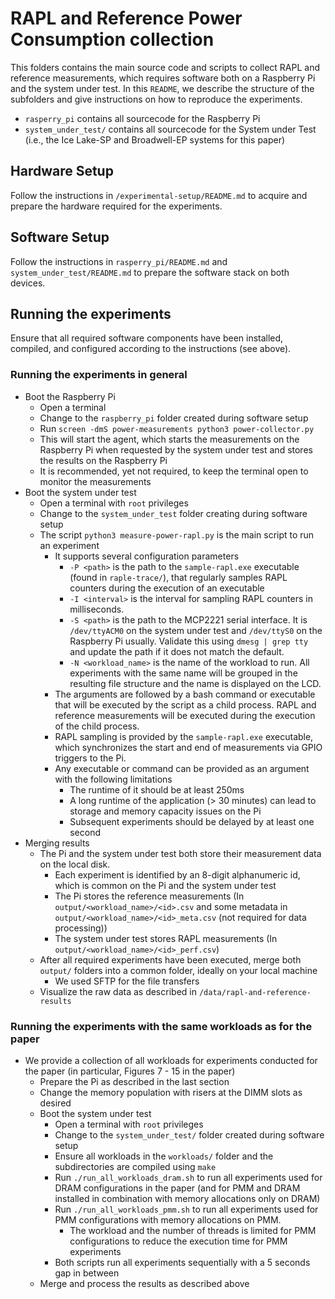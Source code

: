 # RAPL and Reference Power Consumption collection

This folders contains the main source code and scripts to collect RAPL and reference measurements, which requires software both on a Raspberry Pi and the system under test.
In this `README`, we describe the structure of the subfolders and give instructions on how to reproduce the experiments.
- `rasperry_pi` contains all sourcecode for the Raspberry Pi
- `system_under_test/` contains all sourcecode for the System under Test (i.e., the Ice Lake-SP and Broadwell-EP systems for this paper)

## Hardware Setup
Follow the instructions in `/experimental-setup/README.md` to acquire and prepare the hardware required for the experiments.
## Software Setup
Follow the instructions in `rasperry_pi/README.md` and `system_under_test/README.md` to prepare the software stack on both devices.
## Running the experiments
Ensure that all required software components have been installed, compiled, and configured according to the instructions (see above).
### Running the experiments in general
- Boot the Raspberry Pi
  - Open a terminal
  - Change to the `raspberry_pi` folder created during software setup
  - Run `screen -dmS power-measurements python3 power-collector.py`
  - This will start the agent, which starts the measurements on the Raspberry Pi when requested by the system under test and stores the results on the Raspberry Pi
  - It is recommended, yet not required, to keep the terminal open to monitor the measurements
- Boot the system under test
  - Open a terminal with `root` privileges
  - Change to the `system_under_test` folder creating during software setup
  - The script `python3 measure-power-rapl.py` is the main script to run an experiment
    - It supports several configuration parameters
      - `-P <path>` is the path to the `sample-rapl.exe` executable (found in `raple-trace/`), that regularly samples RAPL counters during the execution of an executable
      - `-I <interval>` is the interval for sampling RAPL counters in milliseconds.
      - `-S <path>` is the path to the MCP2221 serial interface. It is `/dev/ttyACM0` on the system under test and `/dev/ttyS0` on the Raspberry Pi usually. Validate this using `dmesg | grep tty` and update the path if it does not match the default.
      - `-N <workload_name>` is the name of the workload to run. All experiments with the same name will be grouped in the resulting file structure and the name is displayed on the LCD.
    - The arguments are followed by a bash command or executable that will be executed by the script as a child process. RAPL and reference measurements will be executed during the execution of the child process.
    - RAPL sampling is provided by the `sample-rapl.exe` executable, which synchronizes the start and end of measurements via GPIO triggers to the Pi.
    - Any executable or command can be provided as an argument with the following limitations
      - The runtime of it should be at least 250ms
      - A long runtime of the application (> 30 minutes) can lead to storage and memory capacity issues on the Pi
      - Subsequent experiments should be delayed by at least one second
- Merging results
  - The Pi and the system under test both store their measurement data on the local disk.
    - Each experiment is identified by an 8-digit alphanumeric id, which is common on the Pi and the system under test
    - The Pi stores the reference measurements (In `output/<workload_name>/<id>.csv` and some metadata in `output/<workload_name>/<id>_meta.csv` (not required for data processing))
    - The system under test stores RAPL measurements (In `output/<workload_name>/<id>_perf.csv`)
  - After all required experiments have been executed, merge both `output/` folders into a common folder, ideally on your local machine
    - We used SFTP for the file transfers
  - Visualize the raw data as described in `/data/rapl-and-reference-results`
### Running the experiments with the same workloads as for the paper
- We provide a collection of all workloads for experiments conducted for the paper (in particular, Figures 7 - 15 in the paper)
  - Prepare the Pi as described in the last section
  - Change the memory population with risers at the DIMM slots as desired
  - Boot the system under test
    - Open a terminal with `root` privileges
    - Change to the `system_under_test/` folder created during software setup
    - Ensure all workloads in the `workloads/` folder and the subdirectories are compiled using `make`
    - Run `./run_all_workloads_dram.sh` to run all experiments used for DRAM configurations in the paper (and for PMM and DRAM installed in combination with memory allocations only on DRAM)
    - Run `./run_all_workloads_pmm.sh` to run all experiments used for PMM configurations with memory allocations on PMM.
      - The workload and the number of threads is limited for PMM configurations to reduce the execution time for PMM experiments
    - Both scripts run all experiments sequentially with a 5 seconds gap in between
  - Merge and process the results as described above